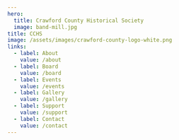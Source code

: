 ```yaml
---
hero:
  title: Crawford County Historical Society
  image: band-mill.jpg
title: CCHS
image: /assets/images/crawford-county-logo-white.png
links:
  - label: About
    value: /about
  - label: Board
    value: /board
  - label: Events
    value: /events
  - label: Gallery
    value: /gallery
  - label: Support
    value: /support
  - label: Contact
    value: /contact
---
```

